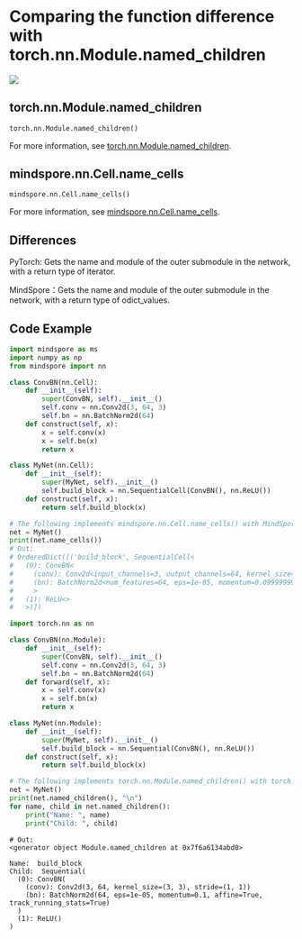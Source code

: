 # Comparing the function difference with torch.nn.Module.named_children

<a href="https://gitee.com/mindspore/docs/blob/master/docs/mindspore/source_en/note/api_mapping/pytorch_diff/NameCells.md" target="_blank"><img src="https://mindspore-website.obs.cn-north-4.myhuaweicloud.com/website-images/master/resource/_static/logo_source_en.png"></a>

## torch.nn.Module.named_children

```python
torch.nn.Module.named_children()
```

For more information, see [torch.nn.Module.named_children](https://pytorch.org/docs/1.5.0/nn.html#torch.nn.Module.named_children).

## mindspore.nn.Cell.name_cells

```python
mindspore.nn.Cell.name_cells()
```

For more information, see [mindspore.nn.Cell.name_cells](https://mindspore.cn/docs/en/master/api_python/nn/mindspore.nn.Cell.html#mindspore.nn.Cell.name_cells).

## Differences

PyTorch: Gets the name and module of the outer submodule in the network, with a return type of iterator.

MindSpore：Gets the name and module of the outer submodule in the network, with a return type of odict_values.

## Code Example

```python
import mindspore as ms
import numpy as np
from mindspore import nn

class ConvBN(nn.Cell):
    def __init__(self):
        super(ConvBN, self).__init__()
        self.conv = nn.Conv2d(3, 64, 3)
        self.bn = nn.BatchNorm2d(64)
    def construct(self, x):
        x = self.conv(x)
        x = self.bn(x)
        return x

class MyNet(nn.Cell):
    def __init__(self):
        super(MyNet, self).__init__()
        self.build_block = nn.SequentialCell(ConvBN(), nn.ReLU())
    def construct(self, x):
        return self.build_block(x)

# The following implements mindspore.nn.Cell.name_cells() with MindSpore.
net = MyNet()
print(net.name_cells())
# Out:
# OrderedDict([('build_block', SequentialCell<
#   (0): ConvBN<
#     (conv): Conv2d<input_channels=3, output_channels=64, kernel_size=(3, 3),stride=(1, 1),  pad_mode=same, padding=0, dilation=(1, 1), group=1, has_bias=Falseweight_init=normal, bias_init=zeros, format=NCHW>
#     (bn): BatchNorm2d<num_features=64, eps=1e-05, momentum=0.09999999999999998, gamma=Parameter (name=build_block.0.bn.gamma, shape=(64,), dtype=Float32, requires_grad=True), beta=Parameter (name=build_block.0.bn.beta, shape=(64,), dtype=Float32, requires_grad=True), moving_mean=Parameter (name=build_block.0.bn.moving_mean, shape=(64,), dtype=Float32, requires_grad=False), moving_variance=Parameter (name=build_block.0.bn.moving_variance, shape=(64,), dtype=Float32, requires_grad=False)>
#     >
#   (1): ReLU<>
#   >)])
```

```python
import torch.nn as nn

class ConvBN(nn.Module):
    def __init__(self):
        super(ConvBN, self).__init__()
        self.conv = nn.Conv2d(3, 64, 3)
        self.bn = nn.BatchNorm2d(64)
    def forward(self, x):
        x = self.conv(x)
        x = self.bn(x)
        return x

class MyNet(nn.Module):
    def __init__(self):
        super(MyNet, self).__init__()
        self.build_block = nn.Sequential(ConvBN(), nn.ReLU())
    def construct(self, x):
        return self.build_block(x)

# The following implements torch.nn.Module.named_children() with torch.
net = MyNet()
print(net.named_children(), "\n")
for name, child in net.named_children():
    print("Name: ", name)
    print("Child: ", child)
```

```text
# Out:
<generator object Module.named_children at 0x7f6a6134abd0>

Name:  build_block
Child:  Sequential(
  (0): ConvBN(
    (conv): Conv2d(3, 64, kernel_size=(3, 3), stride=(1, 1))
    (bn): BatchNorm2d(64, eps=1e-05, momentum=0.1, affine=True, track_running_stats=True)
  )
  (1): ReLU()
)
```
